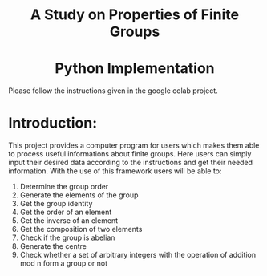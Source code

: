 # **<center> A Study on Properties of Finite Groups  </center>**
# **<center> Python Implementation</center>**
Please follow the instructions given in the google colab project.

# Introduction:
This project provides a computer program for users which makes them able to process useful informations about finite groups. Here users can simply input their desired data according to the instructions and get their needed information. With the use of this framework users will be able to:
1. Determine the group order
2. Generate the elements of the group
3. Get the group identity
4. Get the order of an element
5. Get the inverse of an element
6. Get the composition of two elements
7. Check if the group is abelian
8. Generate the centre
9. Check whether a set of arbitrary integers with the operation of addition mod n form a group or not
